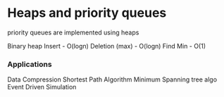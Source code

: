 # Heaps and priority queues

priority queues are implemented using heaps

Binary heap 
Insert - O(logn)
Deletion (max) - O(logn)
Find Min - O(1)

### Applications
Data Compression
Shortest Path Algorithm
Minimum Spanning tree algo
Event Driven Simulation


